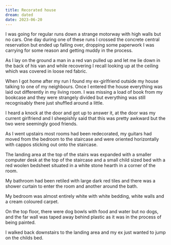 ```yaml
---
title: Recorated house
dream: dated
date: 2023-06-20
---
```


I was going for regular runs down a strange motorway with high walls but no cars. One day during one of these runs I crossed the concrete central reservation but ended up falling over, dropping some paperwork I was carrying for some reason and getting muddy in the process.

As I lay on the ground a man in a red van pulled up and let me lie down in the back of his van and while recovering I recall looking up at the ceiling which was covered in loose red fabric.

When I got home after my run I found my ex-girlfriend outside my house talking to one of my neighbours. Once I entered the house everything was laid out differently in my living room. I was missing a load of book from my bookcase and they were strangely divided but everything was still recognisably there just shuffled around a little.

I heard a knock at the door and got up to answer it, at the door was my current girlfriend and I sheepishly said that this was pretty awkward but the two were seemingly good friends.

As I went upstairs most rooms had been redecorated, my guitars had moved from the bedroom to the staircase and were oriented horizontally with cappos sticking out onto the staircase.

The landing area at the top of the stairs was expanded with a smaller computer desk at the top of the staircase and a small child sized bed with a red woolen bedsheet situated in a white stone hearth in a corner of the room.

My bathroom had been retiled with large dark red tiles and there was a shower curtain to enter the room and another around the bath.

My bedroom was almost entirely white with white bedding, white walls and a cream coloured carpet.

On the top floor, there were dog bowls with food and water but no dogs, and the far wall was taped away behind plastic as it was in the process of being painted.

I walked back downstairs to the landing area and my ex just wanted to jump on the childs bed.
